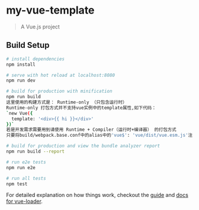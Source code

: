 # my-vue-template

> A Vue.js project

## Build Setup

``` bash
# install dependencies
npm install

# serve with hot reload at localhost:8080
npm run dev

# build for production with minification
npm run build
这里使用的构建方式是： Runtime-only （只包含运行时）
Runtime-only 打包方式并不支持vue实例中的template属性,如下代码：
`new Vue({
  template: '<div>{{ hi }}</div>'
})`
若是开发需求需要用到请使用 Runtime + Compiler（运行时+编译器） 的打包方式
只要将build/webpack.base.conf中的alias中的'vue$': 'vue/dist/vue.esm.js'注释拿掉即可

# build for production and view the bundle analyzer report
npm run build --report

# run e2e tests
npm run e2e

# run all tests
npm test
```

For detailed explanation on how things work, checkout the [guide](http://vuejs-templates.github.io/webpack/) and [docs for vue-loader](http://vuejs.github.io/vue-loader).
